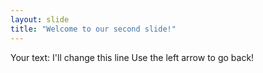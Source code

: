 ```yaml
---
layout: slide
title: "Welcome to our second slide!"
---
```

Your text: I'll change this line
Use the left arrow to go back!

